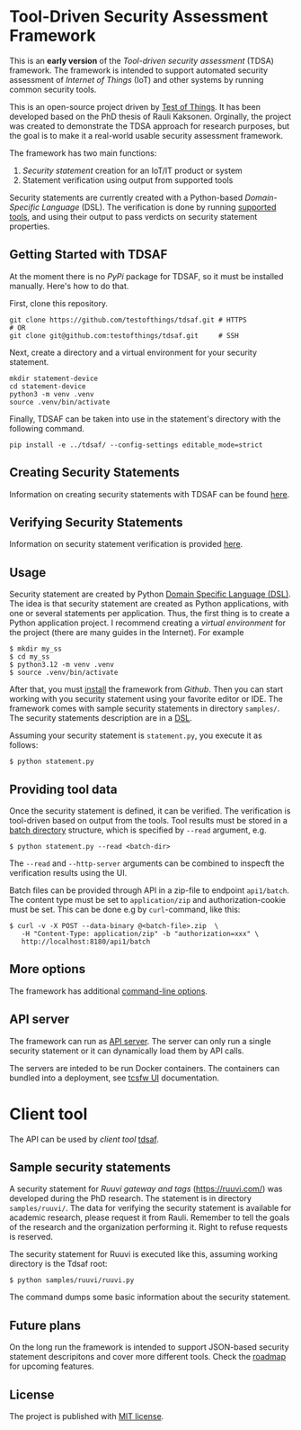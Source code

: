 # Tool-Driven Security Assessment Framework

This is an **early version** of the _Tool-driven security assessment_ (TDSA) framework.
The framework is intended to support automated security assessment of _Internet of Things_ (IoT) and other systems by running common security tools.

This is an open-source project driven by [Test of Things](https://testofthings.com).
It has been developed based on the PhD thesis of Rauli Kaksonen.
Orginally, the project was created to demonstrate the TDSA approach for research purposes, but the goal is to make it a real-world usable security assessment framework.

The framework has two main functions:

  1. _Security statement_ creation for an IoT/IT product or system
  1. Statement verification using output from supported tools

Security statements are currently created with a Python-based _Domain-Specific Language_ (DSL).
The verification is done by running [supported tools](Tools.md), and using their output to pass verdicts on security statement properties.


## Getting Started with TDSAF
At the moment there is no _PyPi_ package for TDSAF, so it must be installed manually. Here's how to do that.

First, clone this repository.
```shell
git clone https://github.com/testofthings/tdsaf.git # HTTPS
# OR
git clone git@github.com:testofthings/tdsaf.git     # SSH
```

Next, create a directory and a virtual environment for your security statement.
```shell
mkdir statement-device
cd statement-device
python3 -m venv .venv
source .venv/bin/activate
```

Finally, TDSAF can be taken into use in the statement's directory with the following command.
```shell
pip install -e ../tdsaf/ --config-settings editable_mode=strict
```

## Creating Security Statements
Information on creating security statements with TDSAF can be found [here](documentation/CreatingSecurityStatements.md).

## Verifying Security Statements
Information on security statement verification is provided [here](documentation/VerifyingSecurityStatements.md).

## Usage

Security statement are created by Python [Domain Specific Language (DSL)](DSLIntro.md).
The idea is that security statement are created as Python applications, with one or several statements per application.
Thus, the first thing is to create a Python application project. I recommend creating a _virtual environment_ for the project (there are many guides in the Internet). For example

    $ mkdir my_ss
    $ cd my_ss
    $ python3.12 -m venv .venv
    $ source .venv/bin/activate

After that, you must [install](Install.md) the framework from _Github_.
Then you can start working with you security statement using your favorite editor or IDE.
The framework comes with sample security statements in directory `samples/`. The security statements description are in a [DSL](DSLIntro.md).

Assuming your security statement is `statement.py`, you execute it as follows:

    $ python statement.py

## Providing tool data

Once the security statement is defined, it can be verified.
The verification is tool-driven based on output from the tools. Tool results must be stored in a [batch directory](Tools.md) structure, which is specified by `--read` argument, e.g.
```
$ python statement.py --read <batch-dir>
```

The `--read` and `--http-server` arguments can be combined to inspecft the verification results using the UI.

Batch files can be provided through API in a zip-file to endpoint `api1/batch`.
The content type must be set to `application/zip` and authorization-cookie must be set.
This can be done e.g by `curl`-command, like this:
```
$ curl -v -X POST --data-binary @<batch-file>.zip  \
   -H "Content-Type: application/zip" -b "authorization=xxx" \
   http://localhost:8180/api1/batch
```

## More options

The framework has additional [command-line options](CommandLine.md).

## API server

The framework can run as [API server](APIServer.md).
The server can only run a single security statement or it can dynamically load them by API calls.

The servers are inteded to be run Docker containers.
The containers can bundled into a deployment, see [tcsfw UI](https://github.com/ouspg/tcsfw-ui) documentation.

# Client tool

The API can be used by _client tool_ [tdsaf](ClientTool.md).

## Sample security statements

A security statement for _Ruuvi gateway and tags_ (https://ruuvi.com/) was developed during the PhD research. The statement is in directory `samples/ruuvi/`. The data for verifying the security statement is available for academic research, please request it from Rauli. Remember to tell the goals of the research and the organization performing it. Right to refuse requests is reserved.

The security statement for Ruuvi is executed like this, assuming working directory is the Tdsaf root:
```
$ python samples/ruuvi/ruuvi.py
```
The command dumps some basic information about the security statement.

## Future plans

On the long run the framework is intended to support JSON-based security statement descripitons and cover more different tools.
Check the [roadmap](Roadmap.md) for upcoming features.

## License

The project is published with [MIT license](LICENSE).
